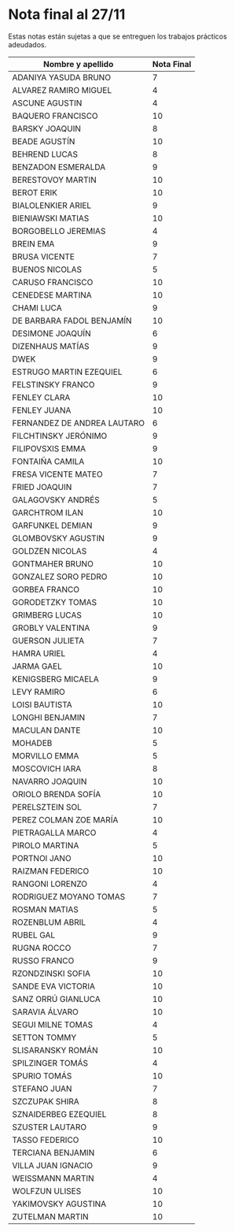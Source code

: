 # Nota final al 27/11

Estas notas están sujetas a que se entreguen los trabajos prácticos adeudados.

| Nombre y apellido           | Nota Final |
| --------------------------- | ---------- |
| ADANIYA YASUDA BRUNO        | 7          |
| ALVAREZ RAMIRO MIGUEL       | 4          |
| ASCUNE AGUSTIN              | 4          |
| BAQUERO FRANCISCO           | 10         |
| BARSKY JOAQUIN              | 8          |
| BEADE AGUSTÍN               | 10         |
| BEHREND LUCAS               | 8          |
| BENZADON ESMERALDA          | 9          |
| BERESTOVOY MARTIN           | 10         |
| BEROT ERIK                  | 10         |
| BIALOLENKIER ARIEL          | 9          |
| BIENIAWSKI MATIAS           | 10         |
| BORGOBELLO JEREMIAS         | 4          |
| BREIN EMA                   | 9          |
| BRUSA VICENTE               | 7          |
| BUENOS NICOLAS              | 5          |
| CARUSO FRANCISCO            | 10         |
| CENEDESE MARTINA            | 10         |
| CHAMI LUCA                  | 9          |
| DE BARBARA FADOL BENJAMÍN   | 10         |
| DESIMONE JOAQUÍN            | 6          |
| DIZENHAUS MATÍAS            | 9          |
| DWEK                        | 9          |
| ESTRUGO MARTIN EZEQUIEL     | 6          |
| FELSTINSKY FRANCO           | 9          |
| FENLEY CLARA                | 10         |
| FENLEY JUANA                | 10         |
| FERNANDEZ DE ANDREA LAUTARO | 6          |
| FILCHTINSKY JERÓNIMO        | 9          |
| FILIPOVSXIS EMMA            | 9          |
| FONTAIÑA CAMILA             | 10         |
| FRESA VICENTE MATEO         | 7          |
| FRIED JOAQUIN               | 7          |
| GALAGOVSKY ANDRÉS           | 5          |
| GARCHTROM ILAN              | 10         |
| GARFUNKEL DEMIAN            | 9          |
| GLOMBOVSKY AGUSTIN          | 9          |
| GOLDZEN NICOLAS             | 4          |
| GONTMAHER BRUNO             | 10         |
| GONZALEZ SORO PEDRO         | 10         |
| GORBEA FRANCO               | 10         |
| GORODETZKY TOMAS            | 10         |
| GRIMBERG LUCAS              | 10         |
| GROBLY VALENTINA            | 9          |
| GUERSON JULIETA             | 7          |
| HAMRA URIEL                 | 4          |
| JARMA GAEL                  | 10         |
| KENIGSBERG MICAELA          | 9          |
| LEVY RAMIRO                 | 6          |
| LOISI BAUTISTA              | 10         |
| LONGHI BENJAMIN             | 7          |
| MACULAN DANTE               | 10         |
| MOHADEB                     | 5          |
| MORVILLO EMMA               | 5          |
| MOSCOVICH IARA              | 8          |
| NAVARRO JOAQUIN             | 10         |
| ORIOLO BRENDA SOFÍA         | 10         |
| PERELSZTEIN SOL             | 7          |
| PEREZ COLMAN ZOE MARÍA      | 10         |
| PIETRAGALLA MARCO           | 4          |
| PIROLO MARTINA              | 5          |
| PORTNOI JANO                | 10         |
| RAIZMAN FEDERICO            | 10         |
| RANGONI LORENZO             | 4          |
| RODRIGUEZ MOYANO TOMAS      | 7          |
| ROSMAN MATIAS               | 5          |
| ROZENBLUM ABRIL             | 4          |
| RUBEL GAL                   | 9          |
| RUGNA ROCCO                 | 7          |
| RUSSO FRANCO                | 9          |
| RZONDZINSKI SOFIA           | 10         |
| SANDE EVA VICTORIA          | 10         |
| SANZ ORRÚ GIANLUCA          | 10         |
| SARAVIA ÁLVARO              | 10         |
| SEGUI MILNE TOMAS           | 4          |
| SETTON TOMMY                | 5          |
| SLISARANSKY ROMÁN           | 10         |
| SPILZINGER TOMÁS            | 4          |
| SPURIO TOMÁS                | 10         |
| STEFANO JUAN                | 7          |
| SZCZUPAK SHIRA              | 8          |
| SZNAIDERBEG EZEQUIEL        | 8          |
| SZUSTER LAUTARO             | 9          |
| TASSO FEDERICO              | 10         |
| TERCIANA BENJAMIN           | 6          |
| VILLA JUAN IGNACIO          | 9          |
| WEISSMANN MARTIN            | 4          |
| WOLFZUN ULISES              | 10         |
| YAKIMOVSKY AGUSTINA         | 10         |
| ZUTELMAN MARTIN             | 10         |
